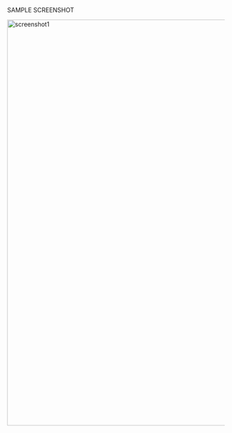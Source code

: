 SAMPLE SCREENSHOT

<img width="939" alt="screenshot1" src="https://github.com/user-attachments/assets/1e4f6e71-2284-4b9f-a4b2-5e8e704c88e5" />


